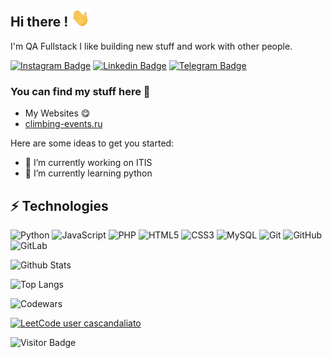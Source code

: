 ## Hi there ! <img src="https://github.com/inspirasiprogrammer/inspirasiprogrammer/blob/main/wave.gif" width="30px">


I'm QA Fullstack I like building new stuff and work with other people.


[![Instagram Badge](https://img.shields.io/badge/-@dolgushin-purple?style=flat-square&logo=instagram&logoColor=white&link=https://instagram.com/zhorads/)](https://instagram.com/zhorads/)
[![Linkedin Badge](https://img.shields.io/badge/-Dolgushin-blue?style=flat-square&logo=Linkedin&logoColor=white&link=https://ru.linkedin.com/in/georgii-dolgushin-5837311b6)](https://ru.linkedin.com/in/georgii-dolgushin-5837311b6)
[![Telegram Badge](https://img.shields.io/badge/-@dolgushin-0088CC?style=flat&logo=Telegram&logoColor=white)](https://t.me/gdolgushin "Contact on Telegram")

### You can find my stuff here :leaves:

- My Websites :yum: 
- [climbing-events.ru](https://climbing-events.ru)

Here are some ideas to get you started:

- 🔭 I’m currently working on ITIS
- 🌱 I’m currently learning python


## ⚡ Technologies

<!--- just --->

![Python](https://img.shields.io/badge/-Python-00599C?style=flat-square&logo=python)
![JavaScript](https://img.shields.io/badge/-JavaScript-black?style=flat-square&logo=javascript)
![PHP](https://img.shields.io/badge/-PHP-black?style=flat-square&logo=php)
![HTML5](https://img.shields.io/badge/-HTML5-E34F26?style=flat-square&logo=html5&logoColor=white)
![CSS3](https://img.shields.io/badge/-CSS3-1572B6?style=flat-square&logo=css3)
![MySQL](https://img.shields.io/badge/-MySQL-black?style=flat-square&logo=mysql)
![Git](https://img.shields.io/badge/-Git-black?style=flat-square&logo=git)
![GitHub](https://img.shields.io/badge/-GitHub-181717?style=flat-square&logo=github)
![GitLab](https://img.shields.io/badge/-GitLab-FCA121?style=flat-square&logo=gitlab)

![Github Stats](https://github-readme-stats.vercel.app/api?username=dolgushing&count_private=true&show_icons=true&include_all_commits=true)

![Top Langs](https://github-readme-stats.vercel.app/api/top-langs/?username=dolgushing&hide=TeX&layout=compact)

![Codewars](https://www.codewars.com/users/DolgushinG/badges/large)

[![LeetCode user cascandaliato](https://img.shields.io/badge/dynamic/json?style=for-the-badge&labelColor=black&color=%23ffa116&label=Solved&query=solved&url=https%3A%2F%2Fleetcode-badge.vercel.app%2Fapi%2Fusers%2FDolgushinG&logo=leetcode&logoColor=yellow)](https://leetcode.com/DolgushinG/)

![Visitor Badge](https://komarev.com/ghpvc/?username=dolgushing&color=green)
